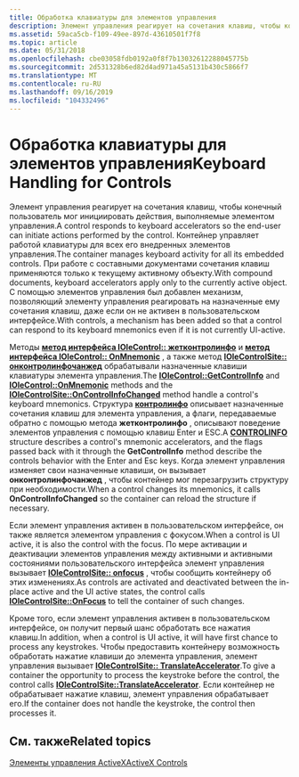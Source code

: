 ```yaml
---
title: Обработка клавиатуры для элементов управления
description: Элемент управления реагирует на сочетания клавиш, чтобы конечный пользователь мог инициировать действия, выполняемые элементом управления.
ms.assetid: 59aca5cb-f109-49ee-897d-43610501f7f8
ms.topic: article
ms.date: 05/31/2018
ms.openlocfilehash: cbe03058fdb0192a0f8f7b13032612288045775b
ms.sourcegitcommit: 2d531328b6ed82d4ad971a45a5131b430c5866f7
ms.translationtype: MT
ms.contentlocale: ru-RU
ms.lasthandoff: 09/16/2019
ms.locfileid: "104332496"
---
```

# <a name="keyboard-handling-for-controls"></a><span data-ttu-id="5cf24-103">Обработка клавиатуры для элементов управления</span><span class="sxs-lookup"><span data-stu-id="5cf24-103">Keyboard Handling for Controls</span></span>

<span data-ttu-id="5cf24-104">Элемент управления реагирует на сочетания клавиш, чтобы конечный пользователь мог инициировать действия, выполняемые элементом управления.</span><span class="sxs-lookup"><span data-stu-id="5cf24-104">A control responds to keyboard accelerators so the end-user can initiate actions performed by the control.</span></span> <span data-ttu-id="5cf24-105">Контейнер управляет работой клавиатуры для всех его внедренных элементов управления.</span><span class="sxs-lookup"><span data-stu-id="5cf24-105">The container manages keyboard activity for all its embedded controls.</span></span> <span data-ttu-id="5cf24-106">При работе с составными документами сочетания клавиш применяются только к текущему активному объекту.</span><span class="sxs-lookup"><span data-stu-id="5cf24-106">With compound documents, keyboard accelerators apply only to the currently active object.</span></span> <span data-ttu-id="5cf24-107">С помощью элементов управления был добавлен механизм, позволяющий элементу управления реагировать на назначенные ему сочетания клавиш, даже если он не активен в пользовательском интерфейсе.</span><span class="sxs-lookup"><span data-stu-id="5cf24-107">With controls, a mechanism has been added so that a control can respond to its keyboard mnemonics even if it is not currently UI-active.</span></span>

<span data-ttu-id="5cf24-108">Методы [**метод интерфейса IOleControl:: жетконтролинфо**](/windows/desktop/api/OCIdl/nf-ocidl-iolecontrol-getcontrolinfo) и [**метод интерфейса IOleControl:: OnMnemonic**](/windows/desktop/api/OCIdl/nf-ocidl-iolecontrol-onmnemonic) , а также метод [**IOleControlSite:: онконтролинфочанжед**](/windows/desktop/api/OCIdl/nf-ocidl-iolecontrolsite-oncontrolinfochanged) обрабатывали назначенные клавиши клавиатуры элемента управления.</span><span class="sxs-lookup"><span data-stu-id="5cf24-108">The [**IOleControl::GetControlInfo**](/windows/desktop/api/OCIdl/nf-ocidl-iolecontrol-getcontrolinfo) and [**IOleControl::OnMnemonic**](/windows/desktop/api/OCIdl/nf-ocidl-iolecontrol-onmnemonic) methods and the [**IOleControlSite::OnControlInfoChanged**](/windows/desktop/api/OCIdl/nf-ocidl-iolecontrolsite-oncontrolinfochanged) method handle a control's keyboard mnemonics.</span></span> <span data-ttu-id="5cf24-109">Структура [**контролинфо**](/windows/win32/api/ocidl/ns-ocidl-controlinfo) описывает назначенные сочетания клавиш для элемента управления, а флаги, передаваемые обратно с помощью метода **жетконтролинфо** , описывают поведение элементов управления с помощью клавиш Enter и ESC.</span><span class="sxs-lookup"><span data-stu-id="5cf24-109">A [**CONTROLINFO**](/windows/win32/api/ocidl/ns-ocidl-controlinfo) structure describes a control's mnemonic accelerators, and the flags passed back with it through the **GetControlInfo** method describe the controls behavior with the Enter and Esc keys.</span></span> <span data-ttu-id="5cf24-110">Когда элемент управления изменяет свои назначенные клавиши, он вызывает **онконтролинфочанжед** , чтобы контейнер мог перезагрузить структуру при необходимости.</span><span class="sxs-lookup"><span data-stu-id="5cf24-110">When a control changes its mnemonics, it calls **OnControlInfoChanged** so the container can reload the structure if necessary.</span></span>

<span data-ttu-id="5cf24-111">Если элемент управления активен в пользовательском интерфейсе, он также является элементом управления с фокусом.</span><span class="sxs-lookup"><span data-stu-id="5cf24-111">When a control is UI active, it is also the control with the focus.</span></span> <span data-ttu-id="5cf24-112">По мере активации и деактивации элементов управления между активными и активными состояниями пользовательского интерфейса элемент управления вызывает [**IOleControlSite:: onfocus**](/windows/desktop/api/OCIdl/nf-ocidl-iolecontrolsite-onfocus) , чтобы сообщить контейнеру об этих изменениях.</span><span class="sxs-lookup"><span data-stu-id="5cf24-112">As controls are activated and deactivated between the in-place active and the UI active states, the control calls [**IOleControlSite::OnFocus**](/windows/desktop/api/OCIdl/nf-ocidl-iolecontrolsite-onfocus) to tell the container of such changes.</span></span>

<span data-ttu-id="5cf24-113">Кроме того, если элемент управления активен в пользовательском интерфейсе, он получит первый шанс обработать все нажатия клавиш.</span><span class="sxs-lookup"><span data-stu-id="5cf24-113">In addition, when a control is UI active, it will have first chance to process any keystrokes.</span></span> <span data-ttu-id="5cf24-114">Чтобы предоставить контейнеру возможность обработать нажатие клавиши до элемента управления, элемент управления вызывает [**IOleControlSite:: TranslateAccelerator**](/windows/desktop/api/OCIdl/nf-ocidl-iolecontrolsite-translateaccelerator).</span><span class="sxs-lookup"><span data-stu-id="5cf24-114">To give a container the opportunity to process the keystroke before the control, the control calls [**IOleControlSite::TranslateAccelerator**](/windows/desktop/api/OCIdl/nf-ocidl-iolecontrolsite-translateaccelerator).</span></span> <span data-ttu-id="5cf24-115">Если контейнер не обрабатывает нажатие клавиш, элемент управления обрабатывает его.</span><span class="sxs-lookup"><span data-stu-id="5cf24-115">If the container does not handle the keystroke, the control then processes it.</span></span>

## <a name="related-topics"></a><span data-ttu-id="5cf24-116">См. также</span><span class="sxs-lookup"><span data-stu-id="5cf24-116">Related topics</span></span>

<dl> <dt>

[<span data-ttu-id="5cf24-117">Элементы управления ActiveX</span><span class="sxs-lookup"><span data-stu-id="5cf24-117">ActiveX Controls</span></span>](activex-controls.md)
</dt> </dl>

 

 




